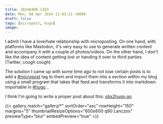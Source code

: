 ```yaml
---
title: 20240408-1103
date: Mon, 08 Apr 2024 11:03:31 +0000
draft: false
tags: [micropost, hugo]
image: 
---
```


<p>I admit I have a love/hate relationship with microposting. On one hand, with
    platforms like Mastodon, it's very easy to use to generate written content
    and accompany it with a couple of photos/videos. On the other hand, I don't
    like the idea of content getting lost or handing it over to third parties
    (Twitter, cough cough)</p>

<p>The solution I came up with some time ago to not lose certain posts is to add a <a href="https://mastodon.bofhers.es/tags/micropost" class="mention hashtag" rel="tag">#<span>micropost</span></a> tag to them and import them into a section within my blog using a small program that takes that feed and transforms it into markdown importable in <a href="https://mastodon.bofhers.es/tags/hugo" class="mention hashtag" rel="tag">#<span>hugo</span></a>... </p><p>I think I'm going to write a proper post about this: <a href="/posts/microposting-obs2hugo-go/">obs2hugo.go</a></p>

{{< gallery match="gallery/*" sortOrder="asc" rowHeight="150" margins="5" thumbnailResizeOptions="600x600 q90 Lanczos" previewType="blur" embedPreview="true" >}}

